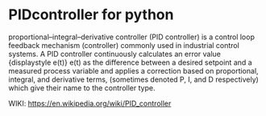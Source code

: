 # PIDcontroller for python
proportional–integral–derivative controller (PID controller) is a control loop feedback mechanism (controller) commonly used in industrial control systems. 
A PID controller continuously calculates an error value {displaystyle e(t)} e(t) as the difference between a desired setpoint and a measured process variable and applies a correction based on proportional, integral, and derivative terms, (sometimes denoted P, I, and D respectively) which give their name to the controller type.

WIKI: https://en.wikipedia.org/wiki/PID_controller
